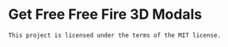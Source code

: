 # Get Free Free Fire 3D Modals

```
This project is licensed under the terms of the MIT license.
```

